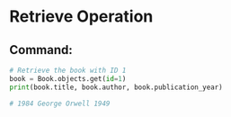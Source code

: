 # Retrieve Operation

## Command:
```python
# Retrieve the book with ID 1
book = Book.objects.get(id=1)
print(book.title, book.author, book.publication_year)

# 1984 George Orwell 1949
